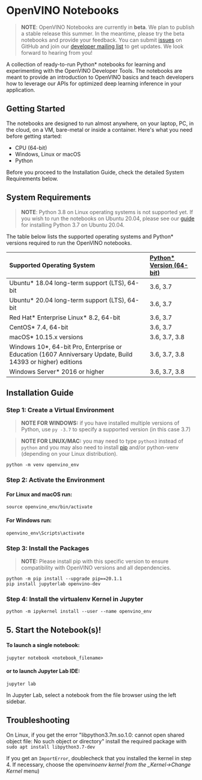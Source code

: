 # OpenVINO Notebooks

> **NOTE**: OpenVINO Notebooks are currently in **beta**. We plan to publish a stable release this summer. In the meantime, please try the beta notebooks and provide your feedback. You can submit [issues](https://github.com/openvinotoolkit/openvino_notebooks/issues) on GitHub and join our [developer mailing list](https://software.seek.intel.com/training-stay-connected?elqTrackId=13146d7df93d41b196ebe04ef50e996f&elq=00000000000000000000000000000000&elqaid=34317&elqat=2&elqCampaignId=) to get updates. We look forward to hearing from you!

A collection of ready-to-run Python\* notebooks for learning and experimenting with the OpenVINO Developer Tools. The notebooks are meant to provide an introduction to OpenVINO basics and teach developers how to leverage our APIs for optimized deep learning inference in your application.

## Getting Started

The notebooks are designed to run almost anywhere, on your laptop, PC, in the cloud, on a VM, bare-metal or inside a container. Here's what you need before getting started:

- CPU (64-bit)
- Windows, Linux or macOS
- Python

Before you proceed to the Installation Guide, check the detailed System Requirements below.

## System Requirements

> **NOTE**: Python 3.8 on Linux operating systems is not supported yet. If you wish to run the notebooks on Ubuntu 20.04, please see our [guide](wiki_url) for installing Python 3.7 on Ubuntu 20.04.

The table below lists the supported operating systems and Python\* versions required to run the OpenVINO notebooks.

| Supported Operating System                                                                                  | [Python\* Version (64-bit)](https://www.python.org/) |
| :---------------------------------------------------------------------------------------------------------- | :--------------------------------------------------- |
| Ubuntu\* 18.04 long-term support (LTS), 64-bit                                                              | 3.6, 3.7                                             |
| Ubuntu\* 20.04 long-term support (LTS), 64-bit                                                              | 3.6, 3.7                                             |
| Red Hat* Enterprise Linux* 8.2, 64-bit                                                                      | 3.6, 3.7                                             |
| CentOS\* 7.4, 64-bit                                                                                        | 3.6, 3.7                                             |
| macOS\* 10.15.x versions                                                                                    | 3.6, 3.7, 3.8                                        |
| Windows 10\*, 64-bit Pro, Enterprise or Education (1607 Anniversary Update, Build 14393 or higher) editions | 3.6, 3.7, 3.8                                        |
| Windows Server\* 2016 or higher                                                                             | 3.6, 3.7, 3.8                                        |

## Installation Guide

### Step 1: Create a Virtual Environment

> **NOTE FOR WINDOWS:** if you have installed multiple versions of Python, use `py -3.7` to specify a supported version (in this case 3.7)

> **NOTE FOR LINUX/MAC:** you may need to type `python3` instead of `python` and you may also need to install [pip](https://pip.pypa.io/en/stable/installing/) and/or python-venv (depending on your Linux distribution).

```
python -m venv openvino_env
```

### Step 2: Activate the Environment

#### For Linux and macOS run:

```
source openvino_env/bin/activate
```

#### For Windows run:

```
openvino_env\Scripts\activate
```

### Step 3: Install the Packages

> **NOTE:** Please install pip with this specific version to ensure compatibility with OpenVINO versions and all dependencies.

```
python -m pip install --upgrade pip==20.1.1
pip install jupyterlab openvino-dev
```

### Step 4: Install the virtualenv Kernel in Jupyter

```
python -m ipykernel install --user --name openvino_env
```

## 5. Start the Notebook(s)!

#### To launch a single notebook:

```
jupyter notebook <notebook_filename>
```

#### or to launch Jupyter Lab IDE:

```
jupyter lab
```

In Jupyter Lab, select a notebook from the file browser using the left sidebar.

## Troubleshooting

On Linux, if you get the error "libpython3.7m.so.1.0: cannot open shared object file: No such object or directory" install the required package with `sudo apt install libpython3.7-dev`

If you get an `ImportError`, doublecheck that you installed the kernel in step 4. If necessary, choose the openvino*env kernel from the \_Kernel->Change Kernel* menu)
